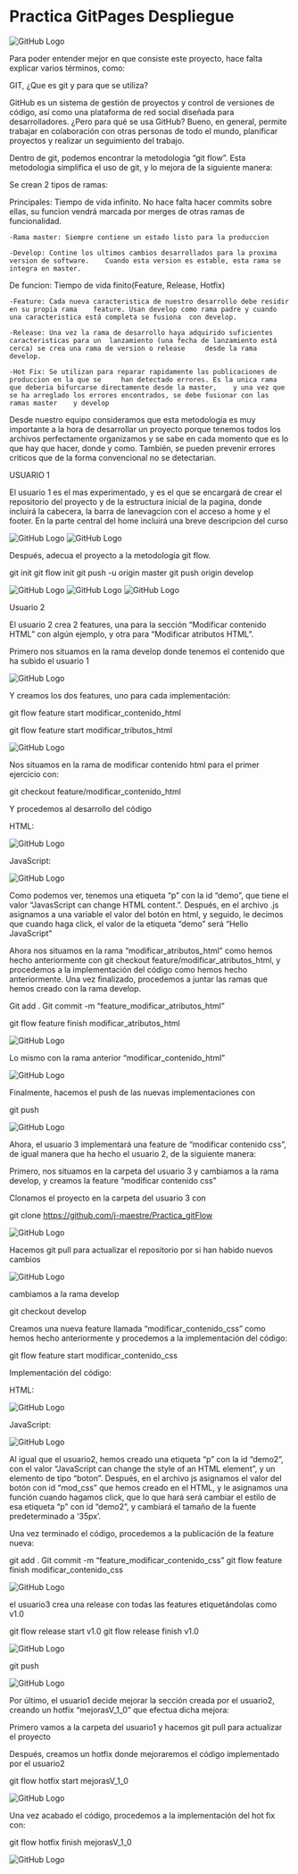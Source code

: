 # Practica GitPages Despliegue

![GitHub Logo](/images_gitPages/2.png)

Para poder entender mejor en que consiste este proyecto, hace falta explicar varios términos, como:

GIT, ¿Que es git y para que se utiliza?

GitHub es un sistema de gestión de proyectos y control de versiones de código, así como una plataforma de red social diseñada para desarrolladores. ¿Pero para qué se usa GitHub? Bueno, en general, permite trabajar en colaboración con otras personas de todo el mundo, planificar proyectos y realizar un seguimiento del trabajo.

Dentro de git, podemos encontrar la metodologia “git flow”. Esta metodologia simplifica el uso de git, y lo mejora de la siguiente manera:

Se crean 2 tipos de ramas:

Principales: Tiempo de vida infinito. No hace falta hacer commits sobre ellas, su funcion vendrá marcada por merges de otras ramas de funcionalidad.
	
	-Rama master: Siempre contiene un estado listo para la produccion 

	-Develop: Contine los ultimos cambios desarrollados para la proxima version de software. 	Cuando esta version es estable, esta rama se integra en master.

De funcion: Tiempo de vida finito(Feature, Release, Hotfix)

	-Feature: Cada nueva caracteristica de nuestro desarrollo debe residir en su propia rama 	feature. Usan develop como rama padre y cuando una caracteristica está completa se fusiona 	con develop.
	
	-Release: Una vez la rama de desarrollo haya adquirido suficientes caracteristicas para un 	lanzamiento (una fecha de lanzamiento está cerca) se crea una rama de version o release 	desde la rama develop.

	-Hot Fix: Se utilizan para reparar rapidamente las publicaciones de produccion en la que se 	han detectado errores. Es la unica rama que deberia bifurcarse directamente desde la master, 	y una vez que se ha arreglado los errores encontrados, se debe fusionar con las ramas master 	y develop



Desde nuestro equipo consideramos que esta metodologia es muy importante a la hora de desarrollar un proyecto porque tenemos todos los archivos perfectamente organizamos y se sabe en cada momento que es lo que hay que hacer, donde y como. También, se pueden prevenir errores criticos que de la forma convencional no se detectarian. 







USUARIO 1



El usuario 1 es el mas experimentado, y es el que se encargará de crear el repositorio del proyecto y de la estructura inicial de la pagina, donde incluirá la cabecera, la barra de lanevagcion con el acceso a home y el footer. En la parte central del home incluirá una breve descripcion del curso

![GitHub Logo](/images_gitPages/g_page.png)
![GitHub Logo](/images_gitPages/g_page2.png)

Después, adecua el proyecto a la metodología git flow.


git init
git flow init
git push -u origin master
git push origin develop

![GitHub Logo](/images_gitPages/eeeee.png)
![GitHub Logo](/images_gitPages/1.png)
![GitHub Logo](/images_gitPages/2.png)

Usuario 2

El usuario 2 crea 2 features, una para la sección “Modificar contenido HTML” con algún ejemplo, y otra para “Modificar atributos HTML”.


Primero nos situamos en la rama develop donde tenemos el contenido que ha subido el usuario 1

![GitHub Logo](/images_gitPages/11.png)

Y creamos los dos features, uno para cada implementación:

git flow feature start modificar_contenido_html

git flow feature start modificar_tributos_html

![GitHub Logo](/images_gitPages/112.png)

Nos situamos en la rama de modificar contenido html para el primer ejercicio con:

git checkout feature/modificar_contenido_html

Y procedemos al desarrollo del código




HTML:

![GitHub Logo](/images_gitPages/114.png)

JavaScript:

![GitHub Logo](/images_gitPages/115.png)

Como podemos ver, tenemos una etiqueta “p” con la id “demo”, que tiene el valor “JavasScript can change HTML content.”. Después, en el archivo .js asignamos a una variable el valor del botón en html, y seguido, le decimos que cuando haga click, el valor de la etiqueta “demo” será “Hello JavaScript”


Ahora nos situamos en la rama “modificar_atributos_html” como hemos hecho anteriormente con git checkout feature/modificar_atributos_html, y procedemos a la implementación del código como hemos hecho anteriormente. Una vez finalizado, procedemos a juntar las ramas que hemos creado con la rama develop.

Git add .
Git commit -m “feature_modificar_atributos_html”

git flow feature finish modificar_atributos_html


![GitHub Logo](/images_gitPages/116.png)

Lo mismo con la rama anterior “modificar_contenido_html”

![GitHub Logo](/images_gitPages/117.png)

Finalmente, hacemos el push de las nuevas implementaciones con

git push

![GitHub Logo](/images_gitPages/119.png)

Ahora, el usuario 3 implementará una feature de “modificar contenido css”, de igual manera que ha hecho el usuario 2, de la siguiente manera:

Primero, nos situamos en la carpeta del usuario 3 y cambiamos a la rama develop, y creamos la feature “modificar contenido css”

Clonamos el proyecto en la carpeta del usuario 3 con

git clone https://github.com/j-maestre/Practica_gitFlow

![GitHub Logo](/images_gitPages/118.png)

Hacemos git pull para actualizar el repositorio por si han habido nuevos cambios

![GitHub Logo](/images_gitPages/1192.png)

cambiamos a la rama develop

git checkout develop

Creamos una nueva feature llamada “modificar_contenido_css” como hemos hecho anteriormente y procedemos a la implementación del código:

git flow feature start modificar_contenido_css


Implementación del código:

HTML:

![GitHub Logo](/images_gitPages/css2.png)

JavaScript:

![GitHub Logo](/images_gitPages/css1.png)

Al igual que el usuario2, hemos creado una etiqueta “p” con la id “demo2”, con el valor “JavaScript can change the style of an HTML element”, y un elemento de tipo “boton”. Después, en el archivo js asignamos el valor del botón con id “mod_css” que hemos creado en el HTML, y le asignamos una función cuando hagamos click, que lo que hará será cambiar el estilo de esa etiqueta “p” con id “demo2”, y cambiará el tamaño de la fuente predeterminado a ‘35px’.






Una vez terminado el código, procedemos a la publicación de la feature nueva:


git add .
Git commit -m “feature_modificar_contenido_css”
git flow feature finish modificar_contenido_css

![GitHub Logo](/images_gitPages/git345345.png)

el usuario3 crea una release con todas las features etiquetándolas como v1.0

git flow release start v1.0
git flow release finish v1.0

![GitHub Logo](/images_gitPages/AA1.png)

git push

![GitHub Logo](/images_gitPages/AA3.png)

Por último, el usuario1 decide mejorar la sección creada por el usuario2, creando un hotfix “mejorasV_1_0” que efectua dicha mejora:

Primero vamos a la carpeta del usuario1 y hacemos git pull para actualizar el proyecto

Después, creamos un hotfix donde mejoraremos el código implementado por el usuario2

git flow hotfix start  mejorasV_1_0

![GitHub Logo](/images_gitPages/ZZZZ.png)

Una vez acabado el código, procedemos a la implementación del hot fix con:

git flow hotfix finish mejorasV_1_0

![GitHub Logo](/images_gitPages/ZZ.png)
